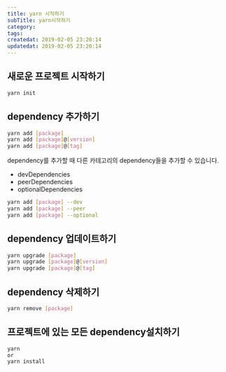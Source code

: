 ```yaml
---
title: yarn 시작하기
subTitle: yarn시작하기
category: 
tags: 
createdat: 2019-02-05 23:20:14
updatedat: 2019-02-05 23:20:14
---
```


## 새로운 프로젝트 시작하기

```bash
yarn init
```

## dependency 추가하기
```bash
yarn add [package]
yarn add [package]@[version]
yarn add [package]@[tag]
```

dependency를 추가할 때 다른 카테고리의 dependency들을 추가할 수 있습니다.

* devDependencies
* peerDependencies
* optionalDependencies

```bash
yarn add [package] --dev
yarn add [package] --peer
yarn add [package] --optional
```

## dependency 업데이트하기

```bash
yarn upgrade [package]
yarn upgrade [package]@[version]
yarn upgrade [package]@[tag]
```

## dependency 삭제하기

```bash
yarn remove [package]
```

## 프로젝트에 있는 모든 dependency설치하기

```bash
yarn
or
yarn install
```
